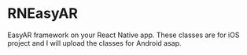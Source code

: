 # RNEasyAR

EasyAR framework on your React Native app. 
These classes are for iOS project and I will upload the classes for Android asap.

